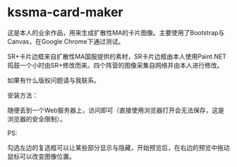 kssma-card-maker
================

这是本人的业余作品，用来生成扩散性MA的卡片图像。主要使用了Bootstrap与Canvas，在Google Chrome下通过测试。

SR+卡片边框来自扩散性MA国服提供的素材，SR卡片边框由本人使用Paint.NET捣鼓一个小时由SR+修改而来。四个阵营的图像采集自网络并由本人进行修改。

如果有什么版权问题请与我联系。

安装方法：

随便丢到一个Web服务器上，访问即可（直接使用浏览器打开会无法保存，这是浏览器的安全限制）。

PS:

勾选左边的复选框可以让某些部分显示与隐藏，开始预览后，在右边的预览中拖动鼠标可以改变图像位置。
